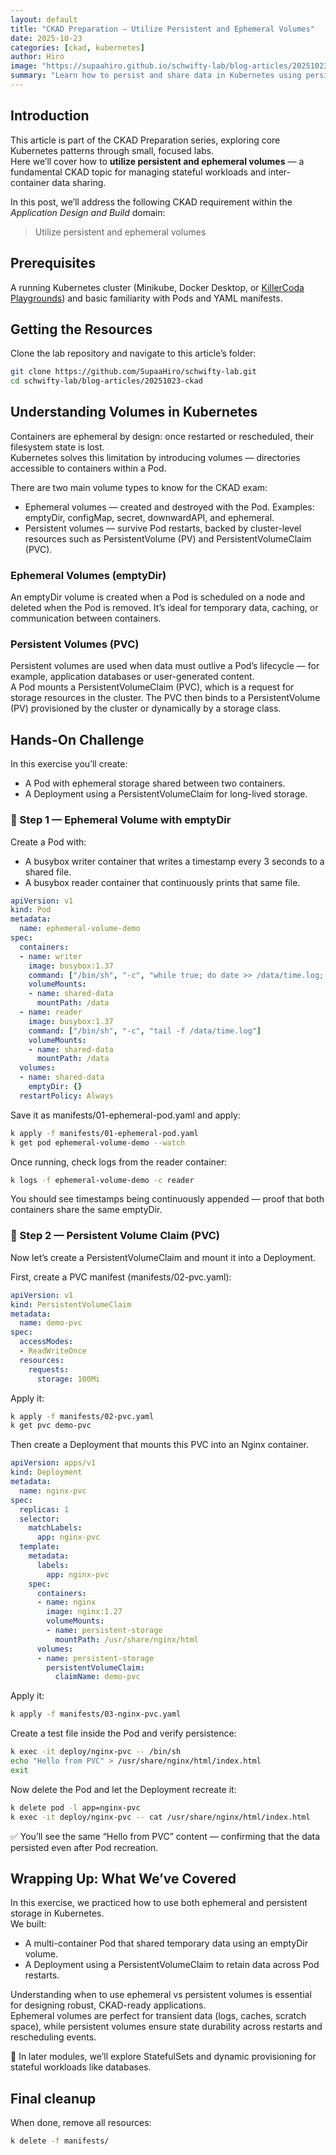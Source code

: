 ```yaml
---
layout: default
title: "CKAD Preparation — Utilize Persistent and Ephemeral Volumes"
date: 2025-10-23
categories: [ckad, kubernetes]
author: Hiro
image: "https://supaahiro.github.io/schwifty-lab/blog-articles/20251023-ckad/article.webp"
summary: "Learn how to persist and share data in Kubernetes using persistent and ephemeral volumes — from emptyDir to PersistentVolumeClaims."
---
```


## Introduction

This article is part of the CKAD Preparation series, exploring core Kubernetes patterns through small, focused labs.  
Here we’ll cover how to **utilize persistent and ephemeral volumes** — a fundamental CKAD topic for managing stateful workloads and inter-container data sharing.

In this post, we’ll address the following CKAD requirement within the *Application Design and Build* domain:

> Utilize persistent and ephemeral volumes

## Prerequisites

A running Kubernetes cluster (Minikube, Docker Desktop, or [KillerCoda Playgrounds](https://killercoda.com/playgrounds)) and basic familiarity with Pods and YAML manifests.

## Getting the Resources

Clone the lab repository and navigate to this article’s folder:

```bash
git clone https://github.com/SupaaHiro/schwifty-lab.git
cd schwifty-lab/blog-articles/20251023-ckad
```

## Understanding Volumes in Kubernetes

Containers are ephemeral by design: once restarted or rescheduled, their filesystem state is lost.  
Kubernetes solves this limitation by introducing volumes — directories accessible to containers within a Pod.

There are two main volume types to know for the CKAD exam:

- Ephemeral volumes — created and destroyed with the Pod. Examples: emptyDir, configMap, secret, downwardAPI, and ephemeral.
- Persistent volumes — survive Pod restarts, backed by cluster-level resources such as PersistentVolume (PV) and PersistentVolumeClaim (PVC).

### Ephemeral Volumes (emptyDir)

An emptyDir volume is created when a Pod is scheduled on a node and deleted when the Pod is removed. It’s ideal for temporary data, caching, or communication between containers.

### Persistent Volumes (PVC)

Persistent volumes are used when data must outlive a Pod’s lifecycle — for example, application databases or user-generated content.  
A Pod mounts a PersistentVolumeClaim (PVC), which is a request for storage resources in the cluster. The PVC then binds to a PersistentVolume (PV) provisioned by the cluster or dynamically by a storage class.

## Hands-On Challenge

In this exercise you’ll create:

- A Pod with ephemeral storage shared between two containers.
- A Deployment using a PersistentVolumeClaim for long-lived storage.

### 🧩 Step 1 — Ephemeral Volume with emptyDir

Create a Pod with:

- A busybox writer container that writes a timestamp every 3 seconds to a shared file.
- A busybox reader container that continuously prints that same file.

```yaml
apiVersion: v1
kind: Pod
metadata:
  name: ephemeral-volume-demo
spec:
  containers:
  - name: writer
    image: busybox:1.37
    command: ["/bin/sh", "-c", "while true; do date >> /data/time.log; sleep 3; done"]
    volumeMounts:
    - name: shared-data
      mountPath: /data
  - name: reader
    image: busybox:1.37
    command: ["/bin/sh", "-c", "tail -f /data/time.log"]
    volumeMounts:
    - name: shared-data
      mountPath: /data
  volumes:
  - name: shared-data
    emptyDir: {}
  restartPolicy: Always
```

Save it as manifests/01-ephemeral-pod.yaml and apply:

```bash
k apply -f manifests/01-ephemeral-pod.yaml
k get pod ephemeral-volume-demo --watch
```

Once running, check logs from the reader container:

```bash
k logs -f ephemeral-volume-demo -c reader
```

You should see timestamps being continuously appended — proof that both containers share the same emptyDir.

### 💾 Step 2 — Persistent Volume Claim (PVC)

Now let’s create a PersistentVolumeClaim and mount it into a Deployment.

First, create a PVC manifest (manifests/02-pvc.yaml):

```yaml
apiVersion: v1
kind: PersistentVolumeClaim
metadata:
  name: demo-pvc
spec:
  accessModes:
  - ReadWriteOnce
  resources:
    requests:
      storage: 100Mi
```

Apply it:

```bash
k apply -f manifests/02-pvc.yaml
k get pvc demo-pvc
```

Then create a Deployment that mounts this PVC into an Nginx container.

```yaml
apiVersion: apps/v1
kind: Deployment
metadata:
  name: nginx-pvc
spec:
  replicas: 1
  selector:
    matchLabels:
      app: nginx-pvc
  template:
    metadata:
      labels:
        app: nginx-pvc
    spec:
      containers:
      - name: nginx
        image: nginx:1.27
        volumeMounts:
        - name: persistent-storage
          mountPath: /usr/share/nginx/html
      volumes:
      - name: persistent-storage
        persistentVolumeClaim:
          claimName: demo-pvc
```

Apply it:

```bash
k apply -f manifests/03-nginx-pvc.yaml
```

Create a test file inside the Pod and verify persistence:

```bash
k exec -it deploy/nginx-pvc -- /bin/sh
echo "Hello from PVC" > /usr/share/nginx/html/index.html
exit
```

Now delete the Pod and let the Deployment recreate it:

```bash
k delete pod -l app=nginx-pvc
k exec -it deploy/nginx-pvc -- cat /usr/share/nginx/html/index.html
```

✅ You’ll see the same “Hello from PVC” content — confirming that the data persisted even after Pod recreation.

## Wrapping Up: What We’ve Covered

In this exercise, we practiced how to use both ephemeral and persistent storage in Kubernetes.  
We built:

- A multi-container Pod that shared temporary data using an emptyDir volume.
- A Deployment using a PersistentVolumeClaim to retain data across Pod restarts.

Understanding when to use ephemeral vs persistent volumes is essential for designing robust, CKAD-ready applications.  
Ephemeral volumes are perfect for transient data (logs, caches, scratch space), while persistent volumes ensure state durability across restarts and rescheduling events.

📝 In later modules, we’ll explore StatefulSets and dynamic provisioning for stateful workloads like databases.

## Final cleanup

When done, remove all resources:

```bash
k delete -f manifests/
```